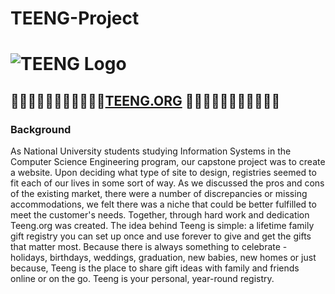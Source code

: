 # TEENG-Project
# ![TEENG Logo](https://user-images.githubusercontent.com/47153835/56466308-bb61cf00-63c4-11e9-8ef8-d92b788ebe1a.png)
##  :gift::gift::gift::gift::gift::gift::gift::gift::gift::gift::gift:[TEENG.ORG](https://www.teeng.org) :gift::gift::gift::gift::gift::gift::gift::gift::gift::gift::gift:
### Background

As National University students studying Information Systems in the Computer Science Engineering program, our capstone project was to create a website. Upon deciding what type of site to design, registries seemed to fit each of our lives in some sort of way. As we discussed the pros and cons of the existing market, there were a number of discrepancies or  missing accommodations, we felt there was a niche that could be better fulfilled to meet the customer's needs. Together, through hard work and dedication Teeng.org was created. The idea behind Teeng is simple: a lifetime family gift registry you can set up once and use forever to give and get the gifts that matter most. Because there is always something to celebrate - holidays, birthdays, weddings, graduation, new babies, new homes or just because, Teeng is the place to share gift ideas with family and friends online or on the go. Teeng is your personal, year-round registry.

